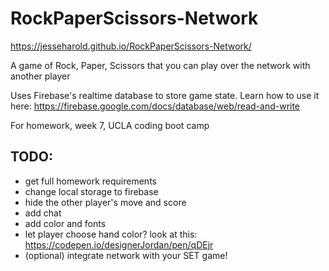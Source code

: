 # RockPaperScissors-Network

https://jesseharold.github.io/RockPaperScissors-Network/

A game of Rock, Paper, Scissors that you can play over the network with another player

Uses Firebase's realtime database to store game state. Learn how to use it here:
https://firebase.google.com/docs/database/web/read-and-write

For homework, week 7, UCLA coding boot camp

## TODO: 
 * get full homework requirements
 * change local storage to firebase
 * hide the other player's move and score
 * add chat
 * add color and fonts
 * let player choose hand color? look at this: https://codepen.io/designerJordan/pen/qDEjr
 * (optional) integrate network with your SET game!